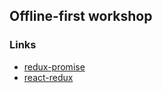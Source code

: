 ## Offline-first workshop



### Links

- [redux-promise](https://github.com/acdlite/redux-promise)
- [react-redux](https://github.com/rackt/react-redux)